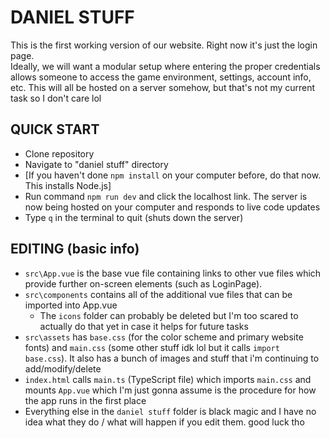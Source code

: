 # DANIEL STUFF

This is the first working version of our website. Right now it's just the login page.\
Ideally, we will want a modular setup where entering the proper credentials allows someone to access the game environment, settings, account info, etc. This will all be hosted on a server somehow, but that's not my current task so I don't care lol

## QUICK START
- Clone repository
- Navigate to "daniel stuff" directory
- [If you haven't done `npm install` on your computer before, do that now. This installs Node.js]
- Run command `npm run dev` and click the localhost link. The server is now being hosted on your computer and responds to live code updates
- Type `q` in the terminal to quit (shuts down the server)

## EDITING (basic info)
- `src\App.vue` is the base vue file containing links to other vue files which provide further on-screen elements (such as LoginPage).
- `src\components` contains all of the additional vue files that can be imported into App.vue
  - The `icons` folder can probably be deleted but I'm too scared to actually do that yet in case it helps for future tasks
- `src\assets` has `base.css` (for the color scheme and primary website fonts) and `main.css` (some other stuff idk lol but it calls `import base.css`). It also has a bunch of images and stuff that i'm continuing to add/modify/delete
- `index.html` calls `main.ts` (TypeScript file) which imports `main.css` and mounts `App.vue` which I'm just gonna assume is the procedure for how the app runs in the first place
- Everything else in the `daniel stuff` folder is black magic and I have no idea what they do / what will happen if you edit them. good luck tho